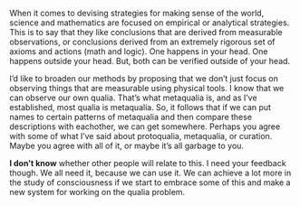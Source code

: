 When it comes to devising strategies for making sense of the world, science and mathematics are focused on empirical or analytical strategies. This is to say that they like conclusions that are derived from measurable observations, or conclusions derived from an extremely rigorous set of axioms and actions (math and logic). One happens in your head. One happens outside your head. But, both can be verified outside of your head. 

I’d like to broaden our methods by proposing that we don’t just focus on observing things that are measurable using physical tools. I know that we can observe our own qualia. That’s what metaqualia is, and as I’ve established, most qualia is metaqualia. So, it follows that if we can put names to certain patterns of metaqualia and then compare these descriptions with eachother, we can get somewhere. Perhaps you agree with some of what I’ve said about protoqualia, metaqualia, or curation. Maybe you agree with all of it, or maybe it’s all garbage to you. 

**I don’t know** whether other people will relate to this. I need your feedback though. We all need it, because we can use it. We can achieve a lot more in the study of consciousness if we start to embrace some of this and make a new system for working on the qualia problem.